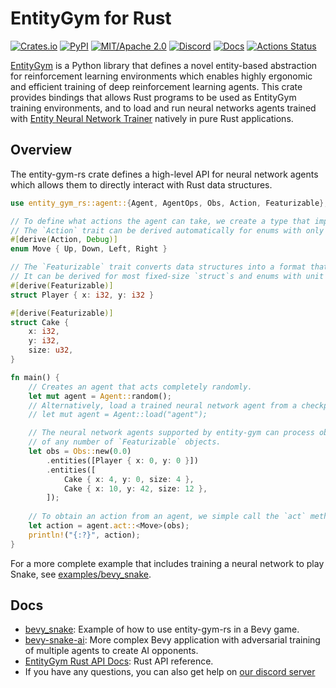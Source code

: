 # EntityGym for Rust

[![Crates.io](https://img.shields.io/crates/v/entity-gym-rs.svg?style=flat-square)](https://crates.io/crates/entity-gym-rs)
[![PyPI](https://img.shields.io/pypi/v/entity-gym-rs.svg?style=flat-square)](https://pypi.org/project/entity-gym-rs/)
[![MIT/Apache 2.0](https://img.shields.io/badge/license-MIT%2FApache-blue.svg?style=flat-square)](./LICENSE)
[![Discord](https://img.shields.io/discord/913497968701747270?style=flat-square)](https://discord.gg/SjVqhSW4Qf)
[![Docs](https://docs.rs/entity-gym-rs/badge.svg?style=flat-square)](https://docs.rs/entity-gym-rs)
[![Actions Status](https://github.com/entity-neural-network/entity-gym-rs/workflows/Test/badge.svg)](https://github.com/entity-neural-network/entity-gym-rs/actions)

[EntityGym](https://github.com/entity-neural-network/entity-gym) is a Python library that defines a novel entity-based abstraction for reinforcement learning environments which enables highly ergonomic and efficient training of deep reinforcement learning agents.
This crate provides bindings that allows Rust programs to be used as EntityGym training environments, and to load and run neural networks agents trained with [Entity Neural Network Trainer](https://github.com/entity-neural-network/enn-trainer) natively in pure Rust applications.

## Overview

The entity-gym-rs crate defines a high-level API for neural network agents which allows them to directly interact with Rust data structures.

```rust
use entity_gym_rs::agent::{Agent, AgentOps, Obs, Action, Featurizable};

// To define what actions the agent can take, we create a type that implements the `Action` trait. 
// The `Action` trait can be derived automatically for enums with only unit variants.
#[derive(Action, Debug)]
enum Move { Up, Down, Left, Right }

// The `Featurizable` trait converts data structures into a format that can be processed by neural networks.
// It can be derived for most fixed-size `struct`s and enums with unit variants. 
#[derive(Featurizable)]
struct Player { x: i32, y: i32 }

#[derive(Featurizable)]
struct Cake {
    x: i32,
    y: i32,
    size: u32,
}

fn main() {
    // Creates an agent that acts completely randomly.
    let mut agent = Agent::random();
    // Alternatively, load a trained neural network agent from a checkpoint.
    // let mut agent = Agent::load("agent");

    // The neural network agents supported by entity-gym can process observations consisting
    // of any number of `Featurizable` objects.
    let obs = Obs::new(0.0)
        .entities([Player { x: 0, y: 0 }])
        .entities([
            Cake { x: 4, y: 0, size: 4 },
            Cake { x: 10, y: 42, size: 12 },
        ]);
    
    // To obtain an action from an agent, we simple call the `act` method with the observation we constructed.
    let action = agent.act::<Move>(obs);
    println!("{:?}", action);
}
```

For a more complete example that includes training a neural network to play Snake, see [examples/bevy_snake](examples/bevy_snake).  

## Docs

- [bevy_snake](examples/bevy_snake): Example of how to use entity-gym-rs in a Bevy game.
- [bevy-snake-ai](https://github.com/cswinter/bevy-snake-ai): More complex Bevy application with adversarial training of multiple agents to create AI opponents.
- [EntityGym Rust API Docs](https://docs.rs/entity-gym-rs/0.1.0/entity_gym_rs/): Rust API reference.
- If you have any questions, you can also get help on [our discord server](https://discord.gg/SjVqhSW4Qf)
